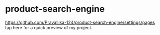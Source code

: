 # product-search-engine
https://github.com/Pravallika-124/product-search-engine/settings/pages tap here for a quick preview of my project.
